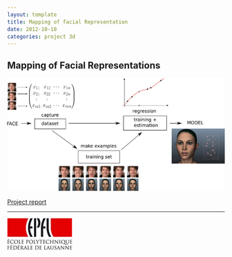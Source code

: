 ```yaml
---
layout: template
title: Mapping of facial Representation
date: 2012-10-10
categories: project 3d
---
```


## Mapping of Facial Representations 
![](/img/faces.jpg)

[Project report](mapping_of_facial_representations-firmenich2011.pdf)


---
[![EPFL](/img/epfl.jpg)](http://www.epfl.ch)
